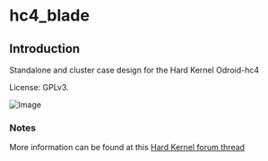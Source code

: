 # hc4_blade


## Introduction

Standalone and cluster case design for the Hard Kernel Odroid-hc4

License: GPLv3.

![Image](hc4-blade.gif)

### Notes

  More information can be found at this [Hard Kernel forum thread](https://forum.odroid.com/viewtopic.php?f=206&t=42176)

